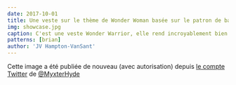 ```yaml
---
date: 2017-10-01
title: Une veste sur le thème de Wonder Woman basée sur le patron de base Brian par Myxter Hyde
img: showcase.jpg
caption: C'est une veste Wonder Warrior, elle rend incroyablement bien
patterns: [brian]
author: 'JV Hampton-VanSant'
---
```


Cette image a été publiée de nouveau (avec autorisation) depuis 
[le compte Twitter](https://twitter.com/MyxterHyde/status/914274197345570816) de 
[@MyxterHyde](https://twitter.com/MyxterHyde)
